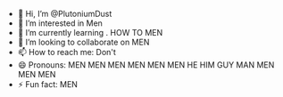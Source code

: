 - 👋 Hi, I’m @PlutoniumDust
- 👀 I’m interested in Men
- 🌱 I’m currently learning . HOW TO MEN
- 💞️ I’m looking to collaborate on MEN
- 📫 How to reach me:  Don't
- 😄 Pronouns: MEN MEN MEN MEN MEN MEN HE HIM GUY MAN MEN MEN MEN 
- ⚡ Fun fact: MEN

<!---
PlutoniumDust/PlutoniumDust is a ✨ special ✨ repository because its `README.md` (this file) appears on your GitHub profile.
You can click the Preview link to take a look at your changes.
--->
